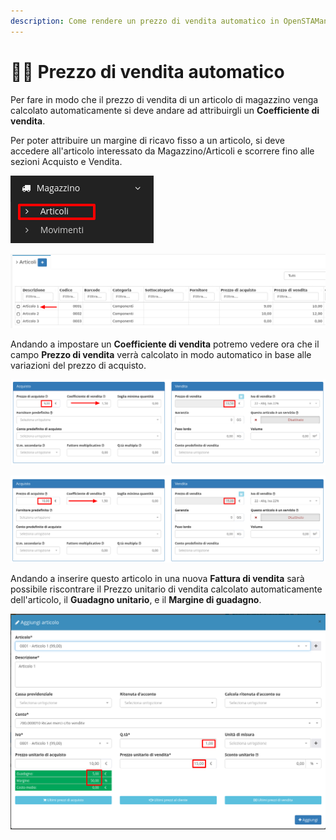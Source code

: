 ```yaml
---
description: Come rendere un prezzo di vendita automatico in OpenSTAManager
---
```


# 👨🏫 Prezzo di vendita automatico

Per fare in modo che il prezzo di vendita di un articolo di magazzino venga calcolato automaticamente si deve andare ad attribuirgli un **Coefficiente di vendita**.

Per poter attribuire un margine di ricavo fisso a un articolo, si deve accedere all'articolo interessato da Magazzino/Articoli e scorrere fino alle sezioni Acquisto e Vendita.

![](<../../.gitbook/assets/image (139).png>)

![](<../../.gitbook/assets/image (143).png>)

Andando a impostare un **Coefficiente di vendita** potremo vedere ora che il campo **Prezzo di vendita** verrà calcolato in modo automatico in base alle variazioni del prezzo di acquisto.

![](<../../.gitbook/assets/image (392).png>)

![](<../../.gitbook/assets/image (387).png>)

Andando a inserire questo articolo in una nuova **Fattura di vendita** sarà possibile riscontrare il Prezzo unitario di vendita calcolato automaticamente dell'articolo, il **Guadagno unitario**, e il **Margine di guadagno**.

![](<../../.gitbook/assets/image (390).png>)
